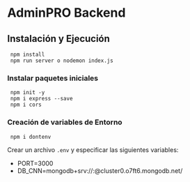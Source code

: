 # AdminPRO Backend

## Instalación y Ejecución

     npm install
     npm run server o nodemon index.js

### Instalar paquetes iniciales

     npm init -y
     npm i express --save
     npm i cors

### Creación de variables de Entorno

     npm i dontenv

Crear un archivo `.env` y especificar las siguientes variables:

- PORT=3000
- DB_CNN=mongodb+srv://<username>:<password>@cluster0.o7ft6.mongodb.net/<testbd>
